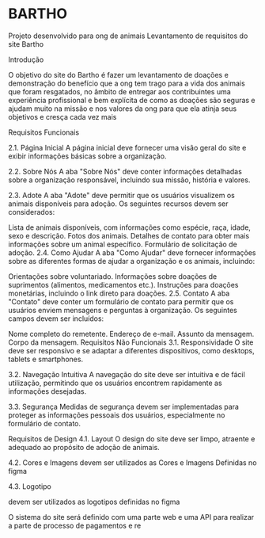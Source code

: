 # BARTHO
Projeto desenvolvido para ong de animais
Levantamento de requisitos do site Bartho


Introdução

O objetivo do site do Bartho é fazer um levantamento de doações e demonstração do benefício que a ong tem trago para a vida dos animais que foram resgatados, no âmbito de entregar aos contribuintes uma experiência profissional e bem explícita de como as doações são seguras e ajudam muito na missão e nos valores da ong para que ela atinja seus objetivos e cresça cada vez mais 

Requisitos Funcionais

2.1. Página Inicial
A página inicial deve fornecer uma visão geral do site e exibir informações básicas sobre a organização.

2.2. Sobre Nós
A aba "Sobre Nós" deve conter informações detalhadas sobre a organização responsável, incluindo sua missão, história e valores.

2.3. Adote
A aba "Adote" deve permitir que os usuários visualizem os animais disponíveis para adoção. Os seguintes recursos devem ser considerados:

Lista de animais disponíveis, com informações como espécie, raça, idade, sexo e descrição.
Fotos dos animais.
Detalhes de contato para obter mais informações sobre um animal específico.
Formulário de solicitação de adoção.
2.4. Como Ajudar
A aba "Como Ajudar" deve fornecer informações sobre as diferentes formas de ajudar a organização e os animais, incluindo:

Orientações sobre voluntariado.
Informações sobre doações de suprimentos (alimentos, medicamentos etc.).
Instruções para doações monetárias, incluindo o link direto para doações.
2.5. Contato
A aba "Contato" deve conter um formulário de contato para permitir que os usuários enviem mensagens e perguntas à organização. Os seguintes campos devem ser incluídos:

Nome completo do remetente.
Endereço de e-mail.
Assunto da mensagem.
Corpo da mensagem.
Requisitos Não Funcionais
3.1. Responsividade
O site deve ser responsivo e se adaptar a diferentes dispositivos, como desktops, tablets e smartphones.

3.2. Navegação Intuitiva
A navegação do site deve ser intuitiva e de fácil utilização, permitindo que os usuários encontrem rapidamente as informações desejadas.

3.3. Segurança
Medidas de segurança devem ser implementadas para proteger as informações pessoais dos usuários, especialmente no formulário de contato.

Requisitos de Design
4.1. Layout
O design do site deve ser limpo, atraente e adequado ao propósito de adoção de animais.

4.2. Cores e Imagens
devem ser utilizados as  Cores e Imagens Definidas  no figma

4.3. Logotipo

devem ser utilizados as logotipos definidas no figma



O sistema do site será definido com uma parte web e uma API para realizar a parte de processo de pagamentos e re

